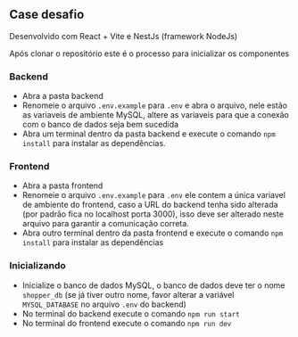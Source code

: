 ## Case desafio

Desenvolvido com React + Vite e NestJs (framework NodeJs)

Após clonar o repositório este é o processo para inicializar os componentes

### Backend

-	Abra a pasta backend
-   Renomeie o arquivo `.env.example` para `.env` e abra o arquivo, nele estão as variaveis de ambiente MySQL, altere as variaveis para que a conexão com o banco de dados seja bem sucedida
-   Abra um terminal dentro da pasta backend e execute o comando `npm install` para instalar as dependências.

### Frontend

-	Abra a pasta frontend
-   Renomeie o arquivo `.env.example` para `.env` ele contem a única variavel de ambiente do frontend, caso a URL do backend tenha sido alterada (por padrão fica no localhost porta 3000), isso deve ser alterado neste arquivo para garantir a comunicação correta.
-   Abra outro terminal dentro da pasta frontend e execute o comando `npm install` para instalar as dependências

### Inicializando

-	Inicialize o banco de dados MySQL, o banco de dados deve ter o nome `shopper_db` (se já tiver outro nome, favor alterar a variável `MYSQL_DATABASE` no arquivo `.env` do backend)
-   No terminal do backend execute o comando `npm run start`
-   No terminal do frontend execute o comando `npm run dev`